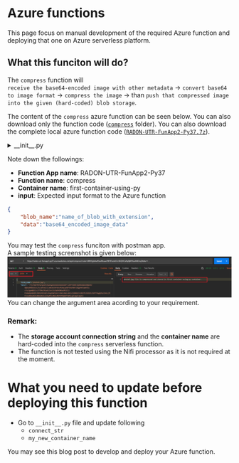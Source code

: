 # Azure functions
This page focus on manual development of the required Azure function and deploying that one on Azure serverless platform.
## What this funciton will do?
The `compress` function will    
    `receive the base64-encoded image with other metadata` -> `convert base64 to image format` -> `compress the image` -> than `push that compressed image into the given (hard-coded) blob storage`. 

The content of the `compress` azure function can be seen below. You can also download only the function code ([`compress`](function/) folder). You can also download the complete local azure function code ([`RADON-UTR-FunApp2-Py37.7z`](RADON-UTR-FunApp2-Py37.7z)).  
<details> 
    <summary>__init__.py</summary>

```python
import logging
import base64

import gzip
import azure.functions as func
from azure.storage.blob import BlobServiceClient, BlobClient, ContainerClient, __version__


fileName = ""
fileExtCompress = ".gz"
fileDir = "/tmp/"
# connection string to the storage account
connect_str = "DefaultEndpointsProtocol=https;AccountName=storageaccountnameofradon83f0;AccountKey=NSZ+aGSyRfjM9jCcBQ==;EndpointSuffix=core.windows.net"
my_new_container_name = "first-container-using-py"

def write_to_file(save_path, data):
  with open(save_path, "wb") as f:
    f.write(base64.b64decode(data))

def main(req: func.HttpRequest) -> func.HttpResponse:
    logging.info('Python HTTP trigger function processed a request.')

    img = req.params.get('data')
    if not img:
        try:
            req_body = req.get_json()
        except ValueError:
            pass
        else:
            img = req_body.get('data')

    if img:
        fileName = req.get_json().get('blob_name')

        # Write the base64 data to image file 
               
        write_to_file(fileDir+fileName, img)

        # write the code to compress the image                
        with open(fileDir+fileName, "rb") as file_in:
            # Open output file.            
            with gzip.open(fileDir+fileName+fileExtCompress, "wb") as file_out:
                # Write output in compressed.
                file_out.writelines(file_in)

        # code to write the file to blob storage
        # blob name should be unique        
        blob = BlobClient.from_connection_string(conn_str=connect_str, container_name=my_new_container_name, blob_name=fileName+fileExtCompress)

        
        with open(fileDir+fileName+fileExtCompress, "rb") as data:
            blob.upload_blob(data, overwrite=True)
        
        return func.HttpResponse(f"{req.get_json().get('blob_name')} file is compressed and stored in {my_new_container_name} container.")
    else:
        return func.HttpResponse(
             "This HTTP triggered function executed successfully. Pass a name in the query string or in the request body for a personalized response.",
             status_code=200
        )

```

</details>

Note down the followings:
* **Function App name**: RADON-UTR-FunApp2-Py37
* **Function name**: compress
* **Container name**: first-container-using-py
* **input**: Expected input format to the Azure function
```json
{
    "blob_name":"name_of_blob_with_extension",
    "data":"base64_encoded_image_data"
}
```
You may test the `compress` funciton with postman app.    
A sample testing screenshot is given below:
![](../../img/image2.png)
You can change the argument area acording to your requirement.

### Remark:
* The **storage account connection string** and the **container name** are hard-coded into the `compress` serverless function.
* The function is not tested using the Nifi processor as it is not required at the moment.

# What you need to update before deploying this function
* Go to `__init__.py` file and update following
    * `connect_str`
    * `my_new_container_name`

You may see this blog post to develop and deploy your Azure function.